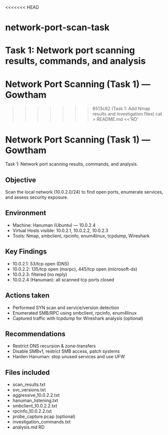 <<<<<<< HEAD
# network-port-scan-task
Task 1: Network port scanning results, commands, and analysis
=======
# Network Port Scanning (Task 1) — Gowtham
>>>>>>> 6513c82 (Task 1: Add Nmap results and investigation files)
cat > README.md <<'RD'
# Network Port Scanning (Task 1) — Gowtham

Task 1: Network port scanning results, commands, and analysis.

## Objective
Scan the local network (10.0.2.0/24) to find open ports, enumerate services, and assess security exposure.

## Environment
- Machine: Hanuman (Ubuntu) — 10.0.2.4
- Virtual Hosts visible: 10.0.2.1, 10.0.2.2, 10.0.2.3
- Tools: Nmap, smbclient, rpcinfo, enum4linux, tcpdump, Wireshark

## Key Findings
- 10.0.2.1: 53/tcp open (DNS)
- 10.0.2.2: 135/tcp open (msrpc), 445/tcp open (microsoft-ds)
- 10.0.2.3: filtered (no reply)
- 10.0.2.4 (Hanuman): all scanned tcp ports closed

## Actions taken
- Performed SYN scan and service/version detection
- Enumerated SMB/RPC using smbclient, rpcinfo, enum4linux
- Captured traffic with tcpdump for Wireshark analysis (optional)

## Recommendations
- Restrict DNS recursion & zone-transfers
- Disable SMBv1, restrict SMB access, patch systems
- Harden Hanuman: stop unused services and use UFW

## Files included
- scan_results.txt
- svc_versions.txt
- aggressive_10.0.2.2.txt
- hanuman_listening.txt
- smbclient_10.0.2.2.txt
- rpcinfo_10.0.2.2.txt
- probe_capture.pcap (optional)
- investigation_commands.txt
- analysis.md
RD
